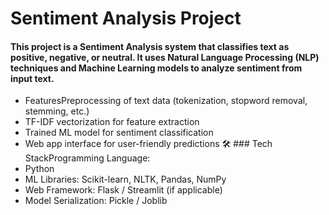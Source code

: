 # Sentiment Analysis Project

#### This project is a Sentiment Analysis system that classifies text as positive, negative, or neutral. It uses Natural Language Processing (NLP) techniques and Machine Learning models to analyze sentiment from input text.
- FeaturesPreprocessing of text data (tokenization, stopword removal, stemming, etc.)
- TF-IDF vectorization for feature extraction
- Trained ML model for sentiment classification
- Web app interface for user-friendly predictions
🛠️ ### Tech StackProgramming Language:
- Python
- ML Libraries: Scikit-learn, NLTK, Pandas, NumPy
- Web Framework: Flask / Streamlit (if applicable)
- Model Serialization: Pickle / Joblib
